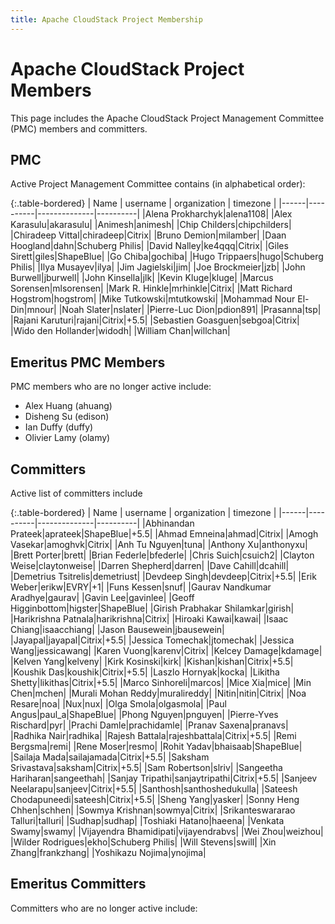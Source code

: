 ```yaml
---
title: Apache CloudStack Project Membership
---
```


<div class="row">

<div class="col-lg-12">

<div class="page-header">

<h1 id="indicators">Apache CloudStack Project Members</h1>

</div>

</div>

</div>

This page includes the Apache CloudStack Project Management Committee (PMC) members and committers.


## PMC
Active Project Management Committee contains (in alphabetical order):

{:.table-bordered}
| Name | username | organization | timezone |
|------|----------|--------------|----------|
|Alena Prokharchyk|alena1108|
|Alex Karasulu|akarasulu|
|Animesh|animesh|
|Chip Childers|chipchilders|
|Chiradeep Vittal|chiradeep|Citrix|
|Bruno Demion|milamber|
|Daan Hoogland|dahn|Schuberg Philis|
|David Nalley|ke4qqq|Citrix|
|Giles Sirett|giles|ShapeBlue|
|Go Chiba|gochiba|
|Hugo Trippaers|hugo|Schuberg Philis|
|Ilya Musayev|ilya|
|Jim Jagielski|jim|
|Joe Brockmeier|jzb|
|John Burwell|jburwell|
|John Kinsella|jlk|
|Kevin Kluge|kluge|
|Marcus Sorensen|mlsorensen|
|Mark R. Hinkle|mrhinkle|Citrix|
|Matt Richard Hogstrom|hogstrom|
|Mike Tutkowski|mtutkowski|
|Mohammad Nour El-Din|mnour|
|Noah Slater|nslater|
|Pierre-Luc Dion|pdion891|
|Prasanna|tsp|
|Rajani Karuturi|rajani|Citrix|+5.5|
|Sebastien Goasguen|sebgoa|Citrix|
|Wido den Hollander|widodh|
|William Chan|willchan|

## Emeritus PMC Members
PMC members who are no longer active include:

+ Alex Huang (ahuang)
+ Disheng Su (edison)
+ Ian Duffy (duffy)
+ Olivier Lamy (olamy)

## Committers
Active list of committers include

{:.table-bordered}
| Name | username | organization | timezone |
|------|----------|--------------|----------|
|Abhinandan Prateek|aprateek|ShapeBlue|+5.5|
|Ahmad Emneina|ahmad|Citrix|
|Amogh Vasekar|amoghvk|Citrix|
|Anh Tu Nguyen|tuna|
|Anthony Xu|anthonyxu|
|Brett Porter|brett|
|Brian Federle|bfederle|
|Chris Suich|csuich2|
|Clayton Weise|claytonweise|
|Darren Shepherd|darren|
|Dave Cahill|dcahill|
|Demetrius Tsitrelis|demetriust|
|Devdeep Singh|devdeep|Citrix|+5.5|
|Erik Weber|erikw|EVRY|+1|
|Funs Kessen|snuf|
|Gaurav Nandkumar Aradhye|gaurav|
|Gavin Lee|gavinlee|
|Geoff Higginbottom|higster|ShapeBlue|
|Girish Prabhakar Shilamkar|girish|
|Harikrishna Patnala|harikrishna|Citrix|
|Hiroaki Kawai|kawai|
|Isaac Chiang|isaacchiang|
|Jason Bausewein|jbausewein|
|Jayapal|jayapal|Citrix|+5.5|
|Jessica Tomechak|jtomechak|
|Jessica Wang|jessicawang|
|Karen Vuong|karenv|Citrix|
|Kelcey Damage|kdamage|
|Kelven Yang|kelveny|
|Kirk Kosinski|kirk|
|Kishan|kishan|Citrix|+5.5|
|Koushik Das|koushik|Citrix|+5.5|
|Laszlo Hornyak|kocka|
|Likitha Shetty|likithas|Citrix|+5.5|
|Marco Sinhoreli|marcos|
|Mice Xia|mice|
|Min Chen|mchen|
|Murali Mohan Reddy|muralireddy|
|Nitin|nitin|Citrix|
|Noa Resare|noa|
|Nux|nux|
|Olga Smola|olgasmola|
|Paul Angus|paul_a|ShapeBlue|
|Phong Nguyen|pnguyen|
|Pierre-Yves Rischard|pyr|
|Prachi Damle|prachidamle|
|Pranav Saxena|pranavs|
|Radhika Nair|radhika|
|Rajesh Battala|rajeshbattala|Citrix|+5.5|
|Remi Bergsma|remi|
|Rene Moser|resmo|
|Rohit Yadav|bhaisaab|ShapeBlue|
|Sailaja Mada|sailajamada|Citrix|+5.5|
|Saksham Srivastava|saksham|Citrix|+5.5|
|Sam Robertson|slriv|
|Sangeetha Hariharan|sangeethah|
|Sanjay Tripathi|sanjaytripathi|Citrix|+5.5|
|Sanjeev Neelarapu|sanjeev|Citrix|+5.5|
|Santhosh|santhoshedukulla|
|Sateesh Chodapuneedi|sateesh|Citrix|+5.5|
|Sheng Yang|yasker|
|Sonny Heng Chhen|schhen|
|Sowmya Krishnan|sowmya|Citrix|
|Srikanteswararao Talluri|talluri|
|Sudhap|sudhap|
|Toshiaki Hatano|haeena|
|Venkata Swamy|swamy|
|Vijayendra Bhamidipati|vijayendrabvs|
|Wei Zhou|weizhou|
|Wilder Rodrigues|ekho|Schuberg Philis|
|Will Stevens|swill|
|Xin Zhang|frankzhang|
|Yoshikazu Nojima|ynojima|

## Emeritus Committers
Committers who are no longer active include:
